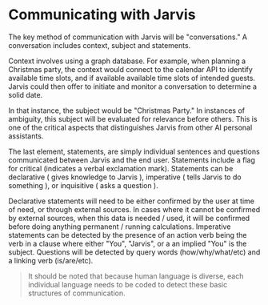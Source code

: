 # Communicating with Jarvis
The key method of communication with Jarvis will be "conversations." A conversation includes context, subject and statements.

Context involves using a graph database. For example, when planning a Christmas party, the context would connect to the calendar API to identify available time slots, and if available available time slots of intended guests. Jarvis could then offer to initiate and monitor a conversation to determine a solid date.

In that instance, the subject would be "Christmas Party." In instances of ambiguity, this subject will be evaluated for relevance before others. This is one of the critical aspects that distinguishes Jarvis from other AI personal assistants.

The last element, statements, are simply individual sentences and questions communicated between Jarvis and the end user. Statements include a flag for critical (indicates a verbal exclamation mark). Statements can be declarative ( gives knowledge to Jarvis ), imperative ( tells Jarvis to do something ), or inquisitive ( asks a question ).

Declarative statements will need to be either confirmed by the user at time of need, or through external sources. In cases where it cannot be confirmed by external sources, when this data is needed / used, it will be confirmed before doing anything permanent / running calculations. Imperative statements can be detected by the presence of an action verb being the verb in a clause where either "You", "Jarvis", or a an implied "You" is the subject. Questions will be detected by query words (how/why/what/etc) and a linking verb (is/are/etc).

> It should be noted that because human language is diverse, each individual language needs to be coded to detect these basic structures of communication.
